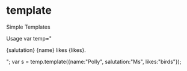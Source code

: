 template
========

Simple Templates

Usage 
var temp="<p> {salutation} {name} likes {likes}.</p>";
var s = temp.template({name:"Polly", salutation:"Ms", likes:"birds"});
